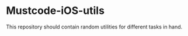 Mustcode-iOS-utils
==================

This repository should contain random utilities for different tasks in hand.